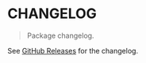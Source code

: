 # CHANGELOG

> Package changelog.

See [GitHub Releases](https://github.com/stdlib-js/stats-base-dists-laplace-logcdf/releases) for the changelog.